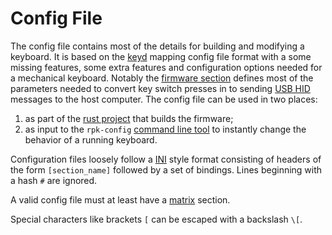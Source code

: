 # Config File

The config file contains most of the details for building and modifying a keyboard. It is based on
the [keyd][1] mapping config file format with a some missing features, some extra features and
configuration options needed for a mechanical keyboard. Notably the [firmware section][2] defines
most of the parameters needed to convert key switch presses in to sending [USB HID][3] messages to
the host computer. The config file can be used in two places:

1. as part of the [rust project][4] that builds the firmware;
2. as input to the `rpk-config` [command line tool][5] to instantly change the behavior of a running
   keyboard.

Configuration files loosely follow a [INI][6] style format consisting of headers of the form
`[section_name]` followed by a set of bindings.  Lines beginning with a hash `#` are ignored.

A valid config file must at least have a [matrix][7] section.

Special characters like brackets `[` can be escaped with a backslash `\[`.



[1]: https://github.com/rvaiya/keyd
[2]: ./firmware.md
[3]: https://en.wikipedia.org/wiki/USB_human_interface_device_class
[4]: ../guide/new-keyboard.md
[5]: ../cli/README.md
[6]: https://en.wikipedia.org/wiki/INI_file
[7]: ./matrix.md
